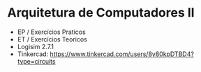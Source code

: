 # Arquitetura de Computadores II
- EP / Exercícios Praticos
- ET / Exercícios Teoricos
- Logisim 2.7.1
- Tinkercad: https://www.tinkercad.com/users/8y80kpDTBD4?type=circuits
